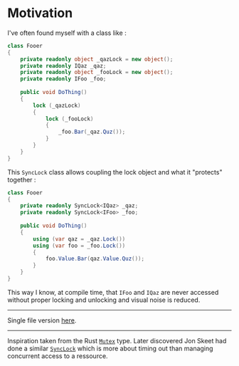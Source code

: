 # Motivation

I've often found myself with a class like :

```cs
class Fooer
{
    private readonly object _qazLock = new object();
    private readonly IQaz _qaz;
    private readonly object _fooLock = new object();
    private readonly IFoo _foo;
    
    public void DoThing()
    {
        lock (_qazLock)
        {
            lock (_fooLock)
            {
                _foo.Bar(_qaz.Quz());
            }
        }
    }
}
```

This `SyncLock` class allows coupling the lock object and what it "protects" together :

```cs
class Fooer
{
    private readonly SyncLock<IQaz> _qaz;
    private readonly SyncLock<IFoo> _foo;
    
    public void DoThing()
    {
        using (var qaz = _qaz.Lock())
        using (var foo = _foo.Lock())
        {
            foo.Value.Bar(qaz.Value.Quz());
        }
    }
}
```

This way I know, at compile time, that `IFoo` and `IQaz` are never accessed without proper locking and unlocking and visual noise is reduced.

___

Single file version [here][gist].

[gist]: https://gist.github.com/jRimbault/d2640e9d8ff3b998d66fbc4a57cf7e0b#file-locker-cs

___

Inspiration taken from the Rust [`Mutex`][RustMutex] type. Later discovered Jon Skeet had done a similar [`SyncLock`][SyncLock] which is more about timing out than managing concurrent access to a ressource.


[RustMutex]: https://doc.rust-lang.org/stable/std/sync/struct.Mutex.html
[SyncLock]: https://jonskeet.uk/csharp/miscutil/usage/locking.html

